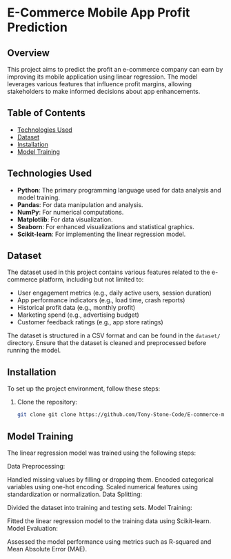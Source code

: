 # E-Commerce Mobile App Profit Prediction

## Overview
This project aims to predict the profit an e-commerce company can earn by improving its mobile application using linear regression. The model leverages various features that influence profit margins, allowing stakeholders to make informed decisions about app enhancements.

## Table of Contents
- [Technologies Used](#technologies-used)
- [Dataset](#dataset)
- [Installation](#installation)
- [Model Training](#model-training)

## Technologies Used
- **Python**: The primary programming language used for data analysis and model training.
- **Pandas**: For data manipulation and analysis.
- **NumPy**: For numerical computations.
- **Matplotlib**: For data visualization.
- **Seaborn**: For enhanced visualizations and statistical graphics.
- **Scikit-learn**: For implementing the linear regression model.

## Dataset
The dataset used in this project contains various features related to the e-commerce platform, including but not limited to:
- User engagement metrics (e.g., daily active users, session duration)
- App performance indicators (e.g., load time, crash reports)
- Historical profit data (e.g., monthly profit)
- Marketing spend (e.g., advertising budget)
- Customer feedback ratings (e.g., app store ratings)

The dataset is structured in a CSV format and can be found in the `dataset/` directory. Ensure that the dataset is cleaned and preprocessed before running the model.

## Installation
To set up the project environment, follow these steps:

1. Clone the repository:
   ```bash
   git clone git clone https://github.com/Tony-Stone-Code/E-commerce-mobile-app-profit-prediction.git

## Model Training
The linear regression model was trained using the following steps:

Data Preprocessing:

Handled missing values by filling or dropping them.
Encoded categorical variables using one-hot encoding.
Scaled numerical features using standardization or normalization.
Data Splitting:

Divided the dataset into training and testing sets.
Model Training:

Fitted the linear regression model to the training data using Scikit-learn.
Model Evaluation:

Assessed the model performance using metrics such as R-squared and Mean Absolute Error (MAE).
   
